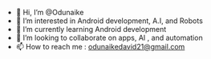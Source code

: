 - 👋 Hi, I’m @Odunaike
- 👀 I’m interested in Android development, A.I, and Robots
- 🌱 I’m currently learning Android development
- 💞️ I’m looking to collaborate on apps, AI , and automation
- 📫 How to reach me : odunaikedavid21@gmail.com

<!---
Odunaike/Odunaike is a ✨ special ✨ repository because its `README.md` (this file) appears on your GitHub profile.
You can click the Preview link to take a look at your changes.
--->
